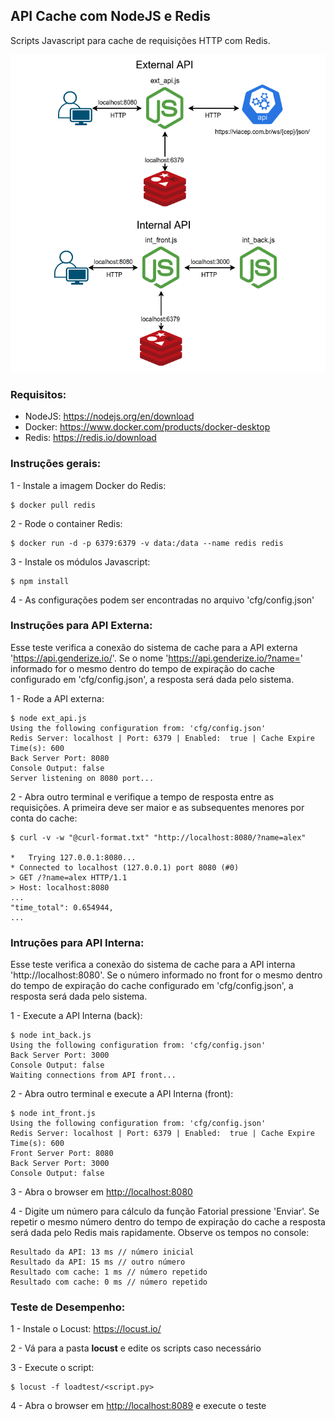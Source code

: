 ## API Cache com NodeJS e Redis

Scripts Javascript para cache de requisições HTTP com Redis.

![](./img/js_api_cache_redis.png)


### Requisitos:

- NodeJS: <https://nodejs.org/en/download>
- Docker: <https://www.docker.com/products/docker-desktop>
- Redis: <https://redis.io/download>

### Instruções gerais:
1 - Instale a imagem Docker do Redis:
``` 
$ docker pull redis
``` 

2 - Rode o container Redis:
```
$ docker run -d -p 6379:6379 -v data:/data --name redis redis
```

3 - Instale os módulos Javascript:
``` 
$ npm install
```

4 - As configurações podem ser encontradas no arquivo 'cfg/config.json'

### Instruções para API Externa:

Esse teste verifica a conexão do sistema de cache para a API externa 'https://api.genderize.io/'. Se o nome 'https://api.genderize.io/?name=<nome>' informado for o mesmo dentro do tempo de expiração do cache configurado em 'cfg/config.json', a resposta será dada pelo sistema.

1 - Rode a API externa:
```
$ node ext_api.js
Using the following configuration from: 'cfg/config.json'
Redis Server: localhost | Port: 6379 | Enabled:  true | Cache Expire Time(s): 600
Back Server Port: 8080
Console Output: false
Server listening on 8080 port...
```

2 - Abra outro terminal e verifique a tempo de resposta entre as requisições. A primeira deve ser maior e as subsequentes menores por conta do cache:
```
$ curl -v -w "@curl-format.txt" "http://localhost:8080/?name=alex"

*   Trying 127.0.0.1:8080...
* Connected to localhost (127.0.0.1) port 8080 (#0)
> GET /?name=alex HTTP/1.1
> Host: localhost:8080
...
"time_total": 0.654944,
...
```

### Intruções para API Interna:

Esse teste verifica a conexão do sistema de cache para a API interna 'http://localhost:8080'. Se o número informado no front for o mesmo dentro do tempo de expiração do cache configurado em 'cfg/config.json', a resposta será dada pelo sistema.


1 - Execute a API Interna (back):
```
$ node int_back.js
Using the following configuration from: 'cfg/config.json'
Back Server Port: 3000
Console Output: false
Waiting connections from API front...
```

2 - Abra outro terminal e execute a API Interna (front):
```
$ node int_front.js
Using the following configuration from: 'cfg/config.json'
Redis Server: localhost | Port: 6379 | Enabled:  true | Cache Expire Time(s): 600
Front Server Port: 8080
Back Server Port: 3000
Console Output: false
```

3 - Abra o browser em <http://localhost:8080>

4 - Digite um número para cálculo da função Fatorial pressione 'Enviar'. Se repetir o mesmo número dentro do tempo de expiração do cache a resposta será dada pelo Redis mais rapidamente. Observe os tempos no console:
```
Resultado da API: 13 ms // número inicial
Resultado da API: 15 ms // outro número
Resultado com cache: 1 ms // número repetido
Resultado com cache: 0 ms // número repetido
```

### Teste de Desempenho:
1 - Instale o Locust: <https://locust.io/>

2 - Vá para a pasta **locust** e edite os scripts caso necessário

3 - Execute o script:
```
$ locust -f loadtest/<script.py> 
```

4 - Abra o browser em <http://localhost:8089> e execute o teste



